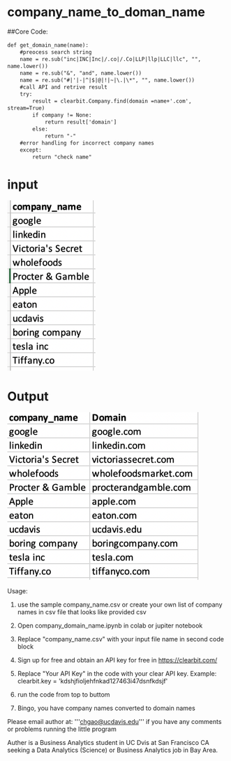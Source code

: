 # company_name_to_doman_name

##Core Code: 
```
def get_domain_name(name):
    #preocess search string
    name = re.sub("inc|INC|Inc|/.co|/.Co|LLP|llp|LLC|llc", "", name.lower())
    name = re.sub("&", "and", name.lower())
    name = re.sub("#|'|-|^|$|@|!|~|\.|\*", "", name.lower())
    #call API and retrive result
    try:
        result = clearbit.Company.find(domain =name+'.com', stream=True)
        if company != None:
            return result['domain']
        else: 
            return "-"
    #error handling for incorrect company names 
    except:
        return "check name"
```

# input 
![Screenshot](input.png)

# Output
![Screenshot](output.png)

Usage: 
1. use the sample company_name.csv or create your own list of company names in csv file that looks like provided csv

2. Open company_domain_name.ipynb in colab or jupiter notebook 

3. Replace "company_name.csv" with your input file name in second code block

4. Sign up for free and obtain an API key for free in https://clearbit.com/ 

5. Replace "Your API Key" in the code with your clear API key. Example: clearbit.key = 'kdshjfioljehfnkad127463i47dsnfkdsjf'

6. run the code from top to buttom 

6. Bingo, you have company names converted to domain names 

Please email author at: '''chgao@ucdavis.edu''' if you have any comments or problems running the little program

Auther is a Business Analytics student in UC Dvis at San Francisco CA seeking a Data Analytics (Science) or Business Analytics job in Bay Area. 


